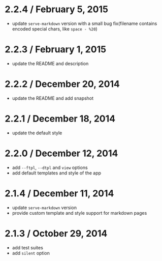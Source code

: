 2.2.4 / February 5, 2015
==================
  * update `serve-markdown` version with a small bug fix(filename contains encoded special chars, like `space - %20`)

2.2.3 / February 1, 2015
==================
  * update the README and description

2.2.2 / December 20, 2014
==================
  * update the README and add snapshot

2.2.1 / December 18, 2014
==================
  * update the default style

2.2.0 / December 12, 2014
==================
  * add `--ftpl`, `--dtpl` and `view` options
  * add default templates and style of the app
  
2.1.4 / December 11, 2014
==================
  * update `serve-markdown` version
  * provide custom template and style support for markdown pages

2.1.3 / October 29, 2014
==================

  * add test suites
  * add `silent` option
